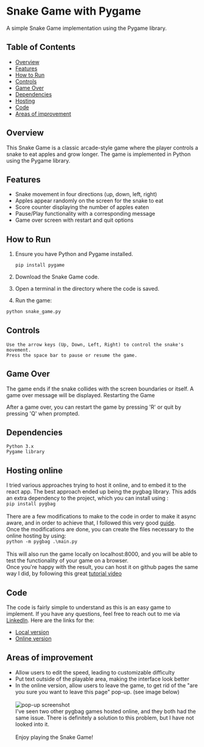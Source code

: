 # Snake Game with Pygame

A simple Snake Game implementation using the Pygame library.

## Table of Contents

- [Overview](#overview)
- [Features](#features)
- [How to Run](#how-to-run)
- [Controls](#controls)
- [Game Over](#game-over)
- [Dependencies](#dependencies)
- [Hosting](#hosting-online)
- [Code](#code)
- [Areas of improvement](#areas-of-improvement)

## Overview

This Snake Game is a classic arcade-style game where the player controls a snake to eat apples and grow longer. The game is implemented in Python using the Pygame library.

## Features

- Snake movement in four directions (up, down, left, right)
- Apples appear randomly on the screen for the snake to eat
- Score counter displaying the number of apples eaten
- Pause/Play functionality with a corresponding message
- Game over screen with restart and quit options

## How to Run

1. Ensure you have Python and Pygame installed.

   ```bash
   pip install pygame
   ```

2. Download the Snake Game code.

3. Open a terminal in the directory where the code is saved.

4. Run the game:

```bash
python snake_game.py
```

## Controls

    Use the arrow keys (Up, Down, Left, Right) to control the snake's movement.
    Press the space bar to pause or resume the game.

## Game Over

The game ends if the snake collides with the screen boundaries or itself. A game over message will be displayed.
Restarting the Game

After a game over, you can restart the game by pressing 'R' or quit by pressing 'Q' when prompted.


## Dependencies

    Python 3.x
    Pygame library

## Hosting online

I tried various approaches trying to host it online, and to embed it to the react app. The best approach ended up
being the pygbag library. This adds an extra dependency to the project, which you can install using : <br>
``` pip install pygbag ```<br><br>
There are a few modifications to make to the code in order to make it async aware, and in order to achieve that,
I followed this very good [guide](https://medium.com/@msgold/from-desktop-to-web-deploying-pygame-projects-with-pybag-a4344a7e06ee 'detailed guide link'). <br>
Once the modifications are done, you can create the files necessary to the online hosting by using: <br>
``` python -m pygbag .\main.py ``` <br><br>
This will also run the game locally on localhost:8000, and you will be able to test the functionality of your game on a browser. <br>
Once you're happy with the result, you can host it on github pages the same way I did, by following this great 
[tutorial video](https://www.youtube.com/watch?v=RDkfbASO-gM 'link to tutorial video')

## Code
The code is fairly simple to understand as this is an easy game to implement. If you have any questions, feel free to reach out to me via 
[LinkedIn](https://www.linkedin.com/in/karim-benhallam-192a84196/ 'linkedin profile'). Here are the links for the:
- [Local version](local/snake.py)
- [Online version](main.py)

## Areas of improvement
- Allow users to edit the speed, leading to customizable difficulty
- Put text outside of the playable area, making the interface look better
- In the online version, allow users to leave the game, to get rid of the "are you sure you want to leave this page"
  pop-up. (see image below) <br><br>
  ![pop-up screenshot](assets/popup.png)<br>
  I've seen two other pygbag games hosted online, and they both had the same issue. There is definitely a solution
  to this problem, but I have not looked into it. <br><br>
  Enjoy playing the Snake Game!
